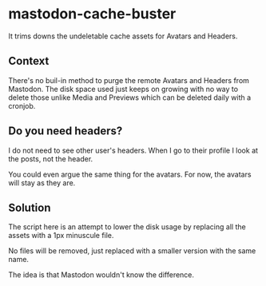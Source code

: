 # mastodon-cache-buster

It trims downs the undeletable cache assets for Avatars and Headers.

## Context

There's no buil-in method to purge the remote Avatars and Headers from Mastodon. The disk space used just keeps on growing with no way to delete those unlike Media and Previews which can be deleted daily with a cronjob.

## Do you need headers?

I do not need to see other user's headers. When I go to their profile I look at the posts, not the header.

You could even argue the same thing for the avatars. For now, the avatars will stay as they are.

## Solution

The script here is an attempt to lower the disk usage by replacing all the assets with a 1px minuscule file.

No files will be removed, just replaced with a smaller version with the same name.

The idea is that Mastodon wouldn't know the difference.
